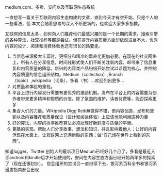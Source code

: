 medium.com、多看、安问以及互联网生态系统

一直想写一篇关于互联网内容生态构建的文章，直到今天才有空开始。只是个人的一些看法，但 本文会随着思考的深入不断更新的，也欢迎大家多多指教。

互联网的信息太多，如何向人们推荐他们最感兴趣的是一个长期的需求。搜索引擎的各种算法，社交推荐等都是尝试。但在提升内容质量方面却依然进展不大，优秀内容的设计、阅读和消费体验也还有很长的路要走。

1. 当信息来源极大丰富时，更细分和精准的垂直化更加必要。在现在的社交网络上，所有人在分享信息，时间线形式使人们不断关注新内容，却带来了信息重复和内容质量的降低。新兴的内容类产品纷纷开始尝试以话题为核心，并控制内容质量的信息组织结构。Medium（collection）,Branch（topic）,wikipedia（词条），多看（书）...欢迎列出更多...
2. 对质量和体验的重视。
3. 平台上进行内容发行需要有更优秀的激励机制。发布在平台上的内容需要为创作者带来更多精神和物质的价值，除了氛围的维护，读者付费等，能否探索更多
4. 集合人们的力量。Wikipedia Digg Reddit做得不错，但内容创造、发布和营销以及内容推荐和质量保证（设计和阅读体验）上应该也能利用这种力量
5. 好的算法。内容的排序推荐算法必须处理好新鲜度与质量的平衡。
6. 更酷的实现。帮助人们分享故事、想法和知识，并且影响着他人；让好的内容浮现在水面上，让互联网上充满新酷的东西；做“自己想在世界上看到的东西”。


知道logger、Twitter 创始人的最新项目Medium已经好几个月了，多看是最近入手android和kindle后才开始使用的，安问在内容生态方面已经开始两年多的探索了（现在还很初步）。
信息组织的尝试会一直继续下去，银河系百科全书和银河系漫游指南都会出现

